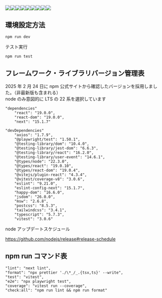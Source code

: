 ##

<img src="https://img.shields.io/badge/TypeScript-007ACC?style=for-the-badge&logo=typescript&logoColor=white" /><img src="https://img.shields.io/badge/React-20232A?style=for-the-badge&logo=react&logoColor=61DAFB" /><img src="https://img.shields.io/badge/next%20js-000000?style=for-the-badge&logo=nextdotjs&logoColor=white" /><img src="https://img.shields.io/badge/Vitest-%236E9F18?style=for-the-badge&logo=Vitest&logoColor=%23fcd703" /><img src="https://img.shields.io/badge/Tailwind_CSS-38B2AC?style=for-the-badge&logo=tailwind-css&logoColor=white" /><img src="https://img.shields.io/badge/axios-671ddf?&style=for-the-badge&logo=axios&logoColor=white"/><img src="https://img.shields.io/badge/Playwright-45ba4b?style=for-the-badge&logo=Playwright&logoColor=white"/><img src="https://img.shields.io/badge/eslint-3A33D1?style=for-the-badge&logo=eslint&logoColor=white"/><img src="https://img.shields.io/badge/prettier-1A2C34?style=for-the-badge&logo=prettier&logoColor=F7BA3E"/>

## 環境設定方法

```
npm run dev
```

テスト実行

```
npm run test
```

## フレームワーク・ライブラリバージョン管理表

2025 年 2 月 24 日に npm 公式サイトから確認したバージョンを採用しました。（非最新版も含まれる）  
node のみ意図的に LTS の 22 系を選択しています

```
"dependencies"
    "react": "19.0.0",
    "react-dom": "19.0.0",
    "next": "15.1.7"

"devDependencies"
    "axios": "1.7.9",
    "@playwright/test": "1.50.1",
    "@testing-library/dom": "10.4.0",
    "@testing-library/jest-dom": "6.6.3",
    "@testing-library/react": "16.2.0",
    "@testing-library/user-event": "14.6.1",
    "@types/node": "22.3.0",
    "@types/react": "19.0.10",
    "@types/react-dom": "19.0.4",
    "@vitejs/plugin-react": "4.3.4",
    "@vitest/coverage-v8": "3.0.6",
    "eslint": "9.21.0",
    "eslint-config-next": "15.1.7",
    "happy-dom": "16.6.0",
    "jsdom": "26.0.0",
    "msw": "2.6.8",
    "postcss": "8.5.3",
    "tailwindcss": "3.4.1",
    "typescript": "5.7.3",
    "vitest": "3.0.6"
```

node アップデートスケジュール

https://github.com/nodejs/release#release-schedule

## npm run コマンド表

```
"lint": "next lint",
"format": "npx prettier './\*_/_.{tsx,ts}' --write",
"test": "vitest",
"e2e": "npx playwright test",
"coverage": "vitest run --coverage",
"check:all": "npm run lint && npm run format"
```
